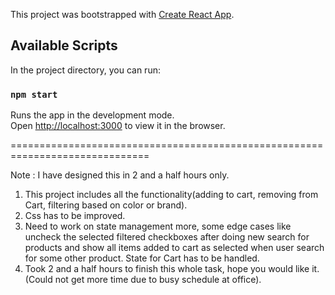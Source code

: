 This project was bootstrapped with [Create React App](https://github.com/facebook/create-react-app).

## Available Scripts

In the project directory, you can run:

### `npm start`

Runs the app in the development mode.<br />
Open [http://localhost:3000](http://localhost:3000) to view it in the browser.

==============================================================================

Note : I have designed this in 2 and a half hours only.
1) This project includes all the functionality(adding to cart, removing from Cart, filtering based on color or brand).
2) Css has to be improved.
3) Need to work on state management more, some edge cases like uncheck the selected filtered checkboxes after doing new search for products and show all items added to cart as selected when user search for some other product. State for Cart has to be handled.
4) Took 2 and a half hours to finish this whole task, hope you would like it.(Could not get more time due to busy schedule at office).
